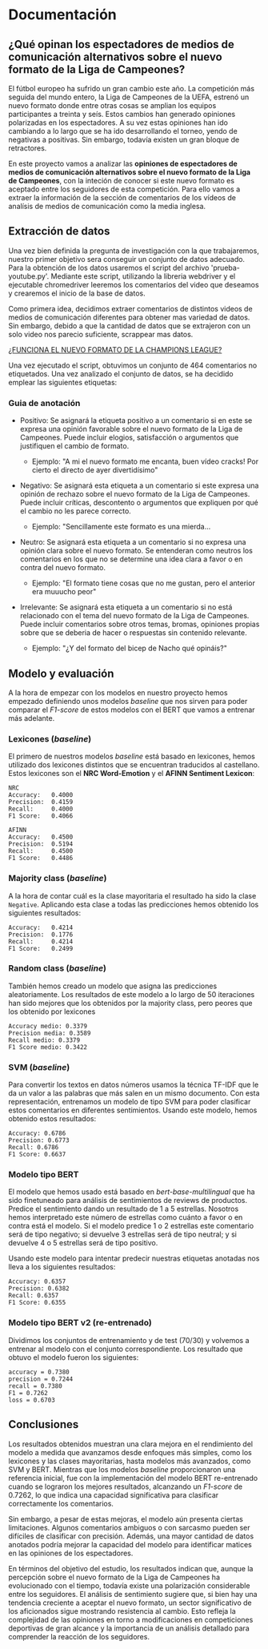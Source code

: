 # Documentación 

## ¿Qué opinan los espectadores de medios de comunicación alternativos sobre el nuevo formato de la Liga de Campeones?

El fútbol europeo ha sufrido un gran cambio este año. La competición más seguida del mundo entero, la Liga de Campeones de la UEFA, estrenó un nuevo formato donde entre otras cosas se amplian los equipos participantes a treinta y seís. Estos cambios han generado opiniones polarizadas en los espectadores. A su vez estas opiniones han ido cambiando a lo largo que se ha ido desarrollando el torneo, yendo de negativas a positivas. Sin embargo, todavía existen un gran bloque de retractores.

En este proyecto vamos a analizar las **opiniones de espectadores de medios de comunicación alternativos sobre el nuevo formato de la Liga de Campeones**, con la inteción de conocer si este nuevo formato es aceptado entre los seguidores de esta competición. Para ello vamos a extraer la información de la sección de comentarios de los vídeos de analísis de medios de comunicación como la media inglesa.

## Extracción de datos

Una vez bien definida la pregunta de investigación con la que trabajaremos, nuestro primer objetivo sera conseguir un conjunto de datos adecuado. Para la obtención de los datos usaremos el script del archivo 'prueba-youtube.py'. Mediante este script, utilizando la libreria webdriver y el ejecutable chromedriver leeremos los comentarios del video que deseamos y crearemos el inicio de la base de datos. 

Como primera idea, decidimos extraer comentarios de distintos videos de medios de comunicación diferentes para obtener mas variedad de datos. Sin embargo, debido a que la cantidad de datos que se extrajeron con un solo video nos parecio suficiente, scrappear mas datos.

[¿FUNCIONA EL NUEVO FORMATO DE LA CHAMPIONS LEAGUE?](https://www.youtube.com/watch?v=kuhhT_cBtFU)

Una vez ejecutado el script, obtuvimos un conjunto de 464 comentarios no etiquetados. Una vez analizado el conjunto de datos, se ha decidido emplear las siguientes etiquetas:

### Guia de anotación
* Positivo: Se asignará la etiqueta positivo a un comentario si en este se expresa una opinión favorable sobre el nuevo formato de la Liga de Campeones. Puede incluir elogios, satisfacción o argumentos que justifiquen el cambio de formato.
    * Ejemplo: "A mi el nuevo formato me encanta, buen vídeo cracks! Por cierto el directo de ayer divertidísimo"  

* Negativo: Se asignará esta etiqueta a un comentario si este expresa una opinión de rechazo sobre el nuevo formato de la Liga de Campeones. Puede incluir críticas, descontento o argumentos que expliquen por qué el cambio no les parece correcto.
    * Ejemplo: "Sencillamente este formato es una mierda...

* Neutro: Se asignará esta etiqueta a un comentario si no expresa una opinión clara sobre el nuevo formato. Se entenderan como neutros los comentarios en los que no se determine una idea clara a favor o en contra del nuevo formato.
    * Ejemplo: "El formato tiene cosas que no me gustan, pero el anterior era muuucho peor"  

* Irrelevante: Se asignará esta etiqueta a un comentario si no está relacionado con el tema del nuevo formato de la Liga de Campeones. Puede incluir comentarios sobre otros temas, bromas, opiniones propias sobre que se deberia de hacer o respuestas sin contenido relevante.
    * Ejemplo: "¿Y del formato del bicep de Nacho qué opináis?"

## Modelo y evaluación

A la hora de empezar con los modelos en nuestro proyecto hemos empezado definiendo unos modelos *baseline* que nos sirven para poder comparar el *F1-score* de estos modelos con el BERT que vamos a entrenar más adelante.

### Lexicones (*baseline*)

El primero de nuestros modelos *baseline* está basado en lexicones, hemos utilizado dos lexicones distintos que se encuentran traducidos al castellano. Estos lexicones son el **NRC Word-Emotion** y el **AFINN Sentiment Lexicon**:

```
NRC
Accuracy:   0.4000
Precision:  0.4159
Recall:     0.4000
F1 Score:   0.4066
```

```
AFINN
Accuracy:   0.4500
Precision:  0.5194
Recall:     0.4500
F1 Score:   0.4486
```

### Majority class (*baseline*)

A la hora de contar cuál es la clase mayoritaria el resultado ha sido la clase `Negative`. Aplicando esta clase a todas las predicciones hemos obtenido los siguientes resultados:

```
Accuracy:   0.4214
Precision:  0.1776
Recall:     0.4214
F1 Score:   0.2499
```

### Random class (*baseline*)

También hemos creado un modelo que asigna las predicciones aleatoriamente. Los resultados de este modelo a lo largo de 50 iteraciones han sido mejores que los obtenidos por la majority class, pero peores que los obtenido por lexicones

```
Accuracy medio: 0.3379
Precision media: 0.3589
Recall medio: 0.3379
F1 Score medio: 0.3422
```

### SVM (*baseline*)

Para convertir los textos en datos números usamos la técnica TF-IDF que le da un valor a las palabras que más salen en un mismo documento. Con esta representación, entrenamos un modelo de tipo SVM para poder clasificar estos comentarios en diferentes sentimientos. Usando este modelo, hemos obtenido estos resultados: 

```
Accuracy: 0.6786
Precision: 0.6773
Recall: 0.6786
F1 Score: 0.6637
```

### Modelo tipo BERT

El modelo que hemos usado está basado en *bert-base-multilingual* que ha sido finetuneado para análisis de sentimientos de reviews de productos. Predice el sentimiento dando un resultado de 1 a 5 estrellas. Nosotros hemos interpretado este número de estrellas como cuánto a favor o en contra está el modelo. Si el modelo predice 1 o 2 estrellas este comentario será de tipo negativo; si devuelve 3 estrellas será de tipo neutral; y si devuelve 4 o 5 estrellas será de tipo positivo. 

Usando este modelo para intentar predecir nuestras etiquetas anotadas nos lleva a los siguientes resultados:

```
Accuracy: 0.6357
Precision: 0.6382
Recall: 0.6357
F1 Score: 0.6355
```

### Modelo tipo BERT v2 (re-entrenado)

Dividimos los conjuntos de entrenamiento y de test (70/30) y volvemos a entrenar al modelo con el conjunto correspondiente. Los resultado que obtuvo el modelo fueron los siguientes:

```
accuracy = 0.7380
precision = 0.7244
recall = 0.7380
F1 = 0.7262
loss = 0.6703
```

## Conclusiones

Los resultados obtenidos muestran una clara mejora en el rendimiento del modelo a medida que avanzamos desde enfoques más simples, como los lexicones y las clases mayoritarias, hasta modelos más avanzados, como SVM y BERT. Mientras que los modelos *baseline* proporcionaron una referencia inicial, fue con la implementación del modelo BERT re-entrenado cuando se lograron los mejores resultados, alcanzando un *F1-score* de 0.7262, lo que indica una capacidad significativa para clasificar correctamente los comentarios.

Sin embargo, a pesar de estas mejoras, el modelo aún presenta ciertas limitaciones. Algunos comentarios ambiguos o con sarcasmo pueden ser difíciles de clasificar con precisión. Además, una mayor cantidad de datos anotados podría mejorar la capacidad del modelo para identificar matices en las opiniones de los espectadores.

En términos del objetivo del estudio, los resultados indican que, aunque la percepción sobre el nuevo formato de la Liga de Campeones ha evolucionado con el tiempo, todavía existe una polarización considerable entre los seguidores. El análisis de sentimiento sugiere que, si bien hay una tendencia creciente a aceptar el nuevo formato, un sector significativo de los aficionados sigue mostrando resistencia al cambio. Esto refleja la complejidad de las opiniones en torno a modificaciones en competiciones deportivas de gran alcance y la importancia de un análisis detallado para comprender la reacción de los seguidores.
